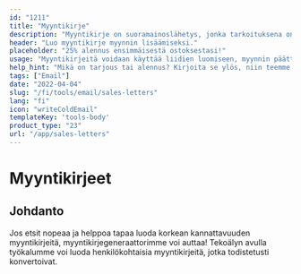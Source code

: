 ```yaml
---
id: "1211"
title: "Myyntikirje"
description: "Myyntikirje on suoramainoslähetys, jonka tarkoituksena on luoda myyntiä. Se on kirje, joka lähetetään potentiaalisille asiakkaille tai asiakkaille, ja se sisältää yleensä erikoistarjouksen tai alennuksen. Myyntikirjeitä voidaan käyttää liidien luomiseen, myynnin lopettamiseen tai brändin tunnettuuden lisäämiseen."
header: "Luo myyntikirje myynnin lisäämiseksi."
placeholder: "25% alennus ensimmäisestä ostoksestasi!"
usage: "Myyntikirjeitä voidaan käyttää liidien luomiseen, myynnin päättämiseen tai brändin tunnettuuden lisäämiseen."
help_hint: "Mikä on tarjous tai alennus? Kirjoita se ylös, niin teemme siitä myyntikirjeen."
tags: ["Email"]
date: "2022-04-04"
slug: "/fi/tools/email/sales-letters"
lang: "fi"
icon: "writeColdEmail"
templateKey: 'tools-body'
product_type: "23"
url: "/app/sales-letters"
---
```


# Myyntikirjeet

## Johdanto

Jos etsit nopeaa ja helppoa tapaa luoda korkean kannattavuuden myyntikirjeitä, myyntikirjegeneraattorimme voi auttaa! Tekoälyn avulla työkalumme voi luoda henkilökohtaisia myyntikirjeitä, jotka todistetusti konvertoivat.
